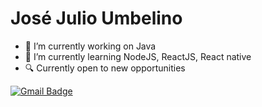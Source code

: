 

  # José Julio Umbelino

- 🔭 I’m currently working on Java
- 🌱 I’m currently learning NodeJS, ReactJS, React native
- 🔍 Currently open to new opportunities

[![Gmail Badge](https://img.shields.io/badge/-Gmail-c14438?style=flat-square&logo=Gmail&logoColor=white&link=mailto:josejulioumbelino.dev@gmail.com)](mailto:josejulioumbelino.dev@gmail.com)
